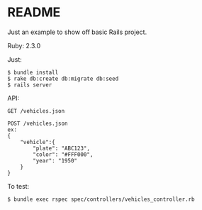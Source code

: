 # README

Just an example to show off basic Rails project.

Ruby: 2.3.0

Just: 

    $ bundle install
    $ rake db:create db:migrate db:seed
    $ rails server

API:

    GET /vehicles.json

    POST /vehicles.json
    ex:
    {
        "vehicle":{
            "plate": "ABC123",
            "color": "#FFF000",
            "year": "1950"
        }
    }

To test:

    $ bundle exec rspec spec/controllers/vehicles_controller.rb